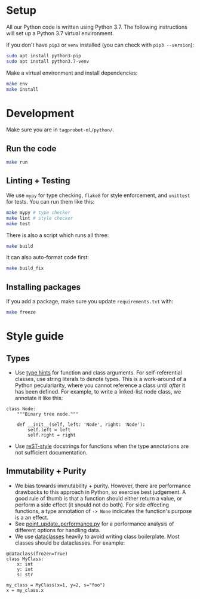 # Setup

All our Python code is written using Python 3.7. The following instructions will set up a Python 3.7 virtual environment.

If you don't have `pip3` or `venv` installed (you can check with `pip3 --version`):

```sh
sudo apt install python3-pip
sudo apt install python3.7-venv
```

Make a virtual environment and install dependencies:

```sh
make env
make install
```

# Development

Make sure you are in `tagprobot-ml/python/`.

## Run the code

```sh
make run
```

## Linting + Testing

We use `mypy` for type checking, `flake8` for style enforcement, and `unittest` for tests. You can run them like this:

```sh
make mypy # type checker
make lint # style checker
make test
```

There is also a script which runs all three:

```sh
make build
```

It can also auto-format code first:

```sh
make build_fix
```

## Installing packages

If you add a package, make sure you update `requirements.txt` with:

```sh
make freeze
```

# Style guide

## Types

- Use [type hints](https://docs.python.org/3/library/typing.html) for function and class arguments. For self-referential classes, use string literals to denote types. This is a work-around of a Python peculariarity, where you cannot reference a class until _after_ it has been defined. For example, to write a linked-list node class, we annotate it like this:

```
class Node:
    """Binary tree node."""

    def __init__(self, left: 'Node', right: 'Node'):
        self.left = left
        self.right = right
```


- Use [reST-style](http://queirozf.com/entries/python-docstrings-reference-examples#restructuredtext-rest-docstring-example) docstrings for functions when the type annotations are not sufficient documentation.

## Immutability + Purity

- We bias towards immutability + purity. However, there are performance drawbacks to this approach in Python, so exercise best judgement. A good rule of thumb is that a function should either return a value, or perform a side effect (it should not do both). For side effecting functions, a type annotation of `-> None` indicates the function's purpose is a an effect.
- See [point_update_performance.py](https://github.com/chauncy-crib/tagprobot-ml/blob/master/python/performance/point_update_performance.py) for a performance analysis of different options for handling data.
- We use [dataclasses](https://docs.python.org/3/library/dataclasses.html) heavily to avoid writing class boilerplate. Most classes should be dataclasses. For example:

```
@dataclass(frozen=True)
class MyClass:
    x: int
    y: int
    s: str

my_class = MyClass(x=1, y=2, s="foo")
x = my_class.x
```
